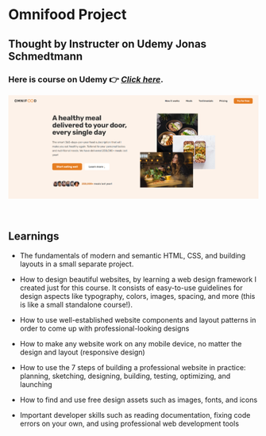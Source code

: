 # Omnifood Project
## Thought by Instructer on Udemy **Jonas Schmedtmann**

### Here is course on Udemy 👉 *[Click here](https://www.udemy.com/course/design-and-develop-a-killer-website-with-html5-and-css3)*.


![Website Screenshot!](omnifoodpicture.png "San Juan Mountains")


<br>


## Learnings 
- The fundamentals of modern and semantic HTML, CSS, and building layouts in a small separate project.

- How to design beautiful websites, by learning a web design framework I created just for this course. It consists of easy-to-use guidelines for design aspects like typography, colors, images, spacing, and more (this is like a small standalone course!).

- How to use well-established website components and layout patterns in order to come up with professional-looking designs

- How to make any website work on any mobile device, no matter the design and layout (responsive design)

- How to use the 7 steps of building a professional website in practice: planning, sketching, designing, building, testing, optimizing, and launching

- How to find and use free design assets such as images, fonts, and icons

- Important developer skills such as reading documentation, fixing code errors on your own, and using professional web development tools

